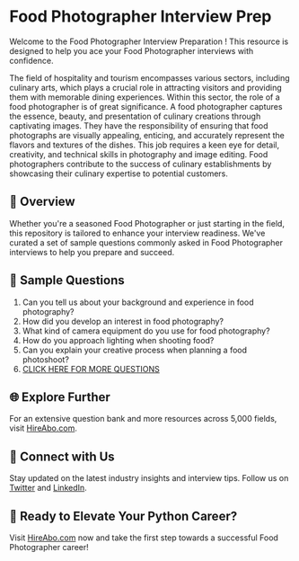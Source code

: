 # Food Photographer Interview Prep

Welcome to the Food Photographer Interview Preparation ! This resource is designed to help you ace your Food Photographer interviews with confidence.

The field of hospitality and tourism encompasses various sectors, including culinary arts, which plays a crucial role in attracting visitors and providing them with memorable dining experiences. Within this sector, the role of a food photographer is of great significance. A food photographer captures the essence, beauty, and presentation of culinary creations through captivating images. They have the responsibility of ensuring that food photographs are visually appealing, enticing, and accurately represent the flavors and textures of the dishes. This job requires a keen eye for detail, creativity, and technical skills in photography and image editing. Food photographers contribute to the success of culinary establishments by showcasing their culinary expertise to potential customers.

## 🚀 Overview

Whether you're a seasoned Food Photographer or just starting in the field, this repository is tailored to enhance your interview readiness. We've curated a set of sample questions commonly asked in Food Photographer interviews to help you prepare and succeed.

## 📝 Sample Questions

1. Can you tell us about your background and experience in food photography?
2. How did you develop an interest in food photography?
3. What kind of camera equipment do you use for food photography?
4. How do you approach lighting when shooting food?
5. Can you explain your creative process when planning a food photoshoot?
6. [CLICK HERE FOR MORE QUESTIONS](https://hireabo.com/job/11_2_18/Food%20Photographer)

## 🌐 Explore Further

For an extensive question bank and more resources across 5,000 fields, visit [HireAbo.com](https://www.hireabo.com).

## 📱 Connect with Us

Stay updated on the latest industry insights and interview tips. Follow us on [Twitter](https://twitter.com/hireabo) and [LinkedIn](https://www.linkedin.com/in/hire-abo-3609972a8/).

## 🚀 Ready to Elevate Your Python Career?

Visit [HireAbo.com](https://www.hireabo.com) now and take the first step towards a successful Food Photographer career!